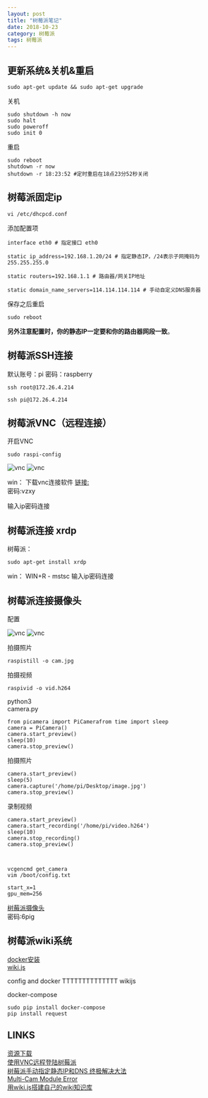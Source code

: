 ```yaml
---
layout: post
title: "树莓派笔记"
date: 2018-10-23
category: 树莓派 
tags: 树莓派
---
```


## 更新系统&关机&重启

	sudo apt-get update && sudo apt-get upgrade

关机  

	sudo shutdown -h now
	sudo halt
	sudo poweroff
	sudo init 0

重启  

	sudo reboot
	shutdown -r now
	shutdown -r 18:23:52 #定时重启在18点23分52秒关闭

## 树莓派固定ip

	vi /etc/dhcpcd.conf

添加配置项  
	
	interface eth0 # 指定接口 eth0
	
	static ip_address=192.168.1.20/24 # 指定静态IP，/24表示子网掩码为 255.255.255.0
	
	static routers=192.168.1.1 # 路由器/网关IP地址
	
	static domain_name_servers=114.114.114.114 # 手动自定义DNS服务器

保存之后重启  

	sudo reboot

**另外注意配置时，你的静态IP一定要和你的路由器网段一致**。


## 树莓派SSH连接
默认账号：pi   密码：raspberry  

	ssh root@172.26.4.214

	ssh pi@172.26.4.214



## 树莓派VNC（远程连接）
开启VNC  
	
	sudo raspi-config

![vnc]({{site.img_link}}/22/01.png) 
![vnc]({{site.img_link}}/22/02.png) 


win：
下载vnc连接软件
[链接:](https://pan.baidu.com/s/10A0iSWmXUJedNLfbist8ug)  
密码:vzxy

输入ip密码连接


## 树莓派连接 xrdp

树莓派：  

	sudo apt-get install xrdp

win：
WIN+R - mstsc
输入ip密码连接


## 树莓派连接摄像头

配置  

![vnc]({{site.img_link}}/22/03.png) 
![vnc]({{site.img_link}}/22/04.png) 

拍摄照片  

	raspistill -o cam.jpg

拍摄视频  

	raspivid -o vid.h264


python3  
camera.py  

	from picamera import PiCamerafrom time import sleep 
	camera = PiCamera()
	camera.start_preview()
	sleep(10)
	camera.stop_preview()


拍摄照片

	camera.start_preview()
	sleep(5) 
	camera.capture('/home/pi/Desktop/image.jpg') 
	camera.stop_preview()

录制视频  

	camera.start_preview() 
	camera.start_recording('/home/pi/video.h264') 
	sleep(10)
	camera.stop_recording()
	camera.stop_preview()



	vcgencmd get_camera
	vim /boot/config.txt

	start_x=1
	gpu_mem=256

[树莓派摄像头](https://pan.baidu.com/s/1wafsFY7_8iuQZm0QX4QJug)  
密码:6pig

## 树莓派wiki系统

[docker安装](http://www.runoob.com/docker/ubuntu-docker-install.html)  
[wiki.js](https://github.com/Requarks/wiki)  

config and docker
TTTTTTTTTTTTTT
wikijs

docker-compose  

	sudo pip install docker-compose
	pip install request



## LINKS

[资源下载](http://shumeipai.nxez.com/download)  
[使用VNC远程登陆树莓派](https://blog.csdn.net/u012952807/article/details/70225700)  
[树莓派手动指定静态IP和DNS 终极解决大法](https://blog.csdn.net/u013178472/article/details/78574878)  
[Multi-Cam Module Error](https://raspberrypi.stackexchange.com/questions/51322/multi-cam-module-error)  
[用wiki.js搭建自己的wiki知识库](https://blog.csdn.net/michael_llh/article/details/80210951)  
